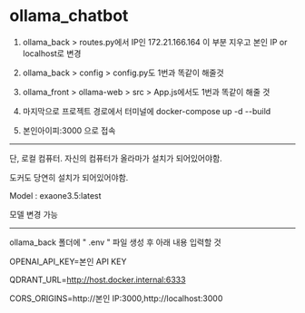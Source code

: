 # ollama_chatbot
1. ollama_back > routes.py에서 IP인 172.21.166.164 이 부분 지우고 본인 IP or localhost로 변경

2. ollama_back > config > config.py도 1번과 똑같이 해줄것

3. ollama_front > ollama-web > src > App.js에서도 1번과 똑같이 해줄 것

4. 마지막으로 프로젝트 경로에서 터미널에 docker-compose up -d --build

5. 본인아이피:3000 으로 접속

-----
단, 로컬 컴퓨터. 자신의 컴퓨터가 올라마가 설치가 되어있어야함.

도커도 당연히 설치가 되어있어야함.

Model : exaone3.5:latest

모델 변경 가능

-----
ollama_back 폴더에 " .env " 파일 생성 후 아래 내용 입력할 것

OPENAI_API_KEY=본인 API KEY

QDRANT_URL=http://host.docker.internal:6333

CORS_ORIGINS=http://본인 IP:3000,http://localhost:3000
